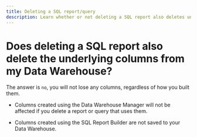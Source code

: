```yaml
---
title: Deleting a SQL report/query
description: Learn whether or not deleting a SQL report also deletes underlying columns from my Data Warehouse.
---
```

# Does deleting a SQL report also delete the underlying columns from my Data Warehouse?

The answer is `no`, you will not lose any columns, regardless of how you built them.

* Columns created using the Data Warehouse Manager will not be affected if you delete a report or query that uses them.

* Columns created using the SQL Report Builder are not saved to your Data Warehouse.

